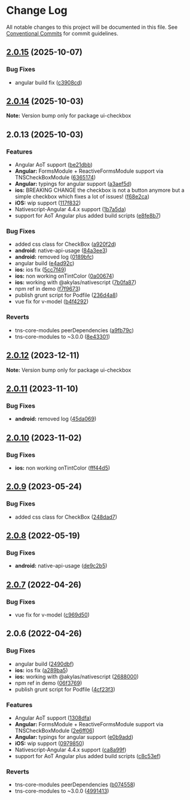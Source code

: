 # Change Log

All notable changes to this project will be documented in this file.
See [Conventional Commits](https://conventionalcommits.org) for commit guidelines.

## [2.0.15](https://github.com/nativescript-community/ui-checkbox/compare/v2.0.14...v2.0.15) (2025-10-07)

### Bug Fixes

* angular build fix ([c3908cd](https://github.com/nativescript-community/ui-checkbox/commit/c3908cd01b75bcecee4284a28b8da799a95353af))

## [2.0.14](https://github.com/nativescript-community/ui-checkbox/compare/v2.0.13...v2.0.14) (2025-10-03)

**Note:** Version bump only for package ui-checkbox

## 2.0.13 (2025-10-03)

### Features

* Angular AoT support ([be21dbb](https://github.com/nativescript-community/ui-checkbox/commit/be21dbb600a2e5d34c764fa3c59dd63b856aa82c))
* **Angular:** FormsModule + ReactiveFormsModule support via TNSCheckBoxModule ([6365174](https://github.com/nativescript-community/ui-checkbox/commit/6365174773e94958b91a5d215bdce13bc2b70e1d))
* **Angular:** typings for angular support ([a3aef5d](https://github.com/nativescript-community/ui-checkbox/commit/a3aef5dd68857305c1f09464190dcc3178746649))
* **ios:** BREAKING CHANGE the checkbox is not a button anymore but a simple checkbox which fixes a lot of issues! ([f68e2ca](https://github.com/nativescript-community/ui-checkbox/commit/f68e2caf3c2450910b7fbb2784633cd018d348c3))
* **iOS:** wip support ([117f832](https://github.com/nativescript-community/ui-checkbox/commit/117f8326870a926579869824bd3f710722d4ae5a))
* Nativescript-Angular 4.4.x support ([1b7a5da](https://github.com/nativescript-community/ui-checkbox/commit/1b7a5dabcad3e508a0ba3d341f6bc50004355dbe))
* support for AoT Angular plus added build scripts ([e8fe8b7](https://github.com/nativescript-community/ui-checkbox/commit/e8fe8b796cf2bf77e05e17614aaaab86bccdc96c))

### Bug Fixes

* added css class for CheckBox ([a920f2d](https://github.com/nativescript-community/ui-checkbox/commit/a920f2de3a727adf168e7cf624ea45ad80c6e4df))
* **android:** native-api-usage ([84a3ee3](https://github.com/nativescript-community/ui-checkbox/commit/84a3ee309bacb64afb205c2ab789e4064cfad3f8))
* **android:** removed log ([0189bfc](https://github.com/nativescript-community/ui-checkbox/commit/0189bfcc2fd341dc348676e24501a56f36619d13))
* angular build ([e4ad92c](https://github.com/nativescript-community/ui-checkbox/commit/e4ad92c3cba1894c3673659a685c30b336d2a3ff))
* **ios:** ios fix ([5cc7f49](https://github.com/nativescript-community/ui-checkbox/commit/5cc7f493fadbf7cb1ae050f1918a40705b391574))
* **ios:** non working onTintColor ([0a00674](https://github.com/nativescript-community/ui-checkbox/commit/0a0067479f8d4fefbf3ce5f04ebb01404eb006e5))
* **ios:** working with @akylas/nativescript ([7b0fa87](https://github.com/nativescript-community/ui-checkbox/commit/7b0fa8741e439d0e9c59f804dbfe53cbe9d0c453))
* npm ref in demo ([f7f9673](https://github.com/nativescript-community/ui-checkbox/commit/f7f9673779b326d832cf3543a7346451f4d282ae))
* publish grunt script for Podfile ([236d4a8](https://github.com/nativescript-community/ui-checkbox/commit/236d4a8c93b30549d59f720b87a6d3c651587040))
* vue fix for v-model ([b4f4292](https://github.com/nativescript-community/ui-checkbox/commit/b4f429236675b0b531acb28ca670fa9eafa918fb))

### Reverts

* tns-core-modules peerDependencies ([a9fb79c](https://github.com/nativescript-community/ui-checkbox/commit/a9fb79c1d3291f2d0c9b8840497fa57620c5b190))
* tns-core-modules to ~3.0.0 ([8e43301](https://github.com/nativescript-community/ui-checkbox/commit/8e433011a2c6205d3ed1dc336a8b657480ccb628))

## [2.0.12](https://github.com/@nativescript-community/ui-checkbox/compare/v2.0.11...v2.0.12) (2023-12-11)

**Note:** Version bump only for package ui-checkbox

## [2.0.11](https://github.com/@nativescript-community/ui-checkbox/compare/v2.0.10...v2.0.11) (2023-11-10)

### Bug Fixes

* **android:** removed log ([45da069](https://github.com/@nativescript-community/ui-checkbox/commit/45da0698d2da2b56df7d74025a7a4bb0ab110bef))

## [2.0.10](https://github.com/@nativescript-community/ui-checkbox/compare/v2.0.9...v2.0.10) (2023-11-02)

### Bug Fixes

* **ios:** non working onTintColor ([fff44d5](https://github.com/@nativescript-community/ui-checkbox/commit/fff44d51f8fb33dbdfa20dc975787f597f7aa360))

## [2.0.9](https://github.com/@nativescript-community/ui-checkbox/compare/v2.0.8...v2.0.9) (2023-05-24)

### Bug Fixes

* added css class for CheckBox ([248dad7](https://github.com/@nativescript-community/ui-checkbox/commit/248dad7e5e9ecd51113670000a5b206254067e93))

## [2.0.8](https://github.com/@nativescript-community/ui-checkbox/compare/v2.0.7...v2.0.8) (2022-05-19)

### Bug Fixes

* **android:** native-api-usage ([de9c2b5](https://github.com/@nativescript-community/ui-checkbox/commit/de9c2b51a47940127480c9a303f43290e50b5d5c))

## [2.0.7](https://github.com/@nativescript-community/ui-checkbox/compare/v2.0.6...v2.0.7) (2022-04-26)

### Bug Fixes

* vue fix for v-model ([c969d50](https://github.com/@nativescript-community/ui-checkbox/commit/c969d50ee8bd3e7bbec020dc5958d8a1b0790747))

## 2.0.6 (2022-04-26)

### Bug Fixes

* angular build ([2490dbf](https://github.com/@nativescript-community/ui-checkbox/commit/2490dbf698578b7b09ef731400c0a6c7d41e6ee6))
* **ios:** ios fix ([a289ba5](https://github.com/@nativescript-community/ui-checkbox/commit/a289ba5d5b4072ed3b892f539efdde9c25e8f0e9))
* **ios:** working with @akylas/nativescript ([2688000](https://github.com/@nativescript-community/ui-checkbox/commit/2688000fe3eaa1b7991c8718a2190095de0f5afd))
* npm ref in demo ([06f3769](https://github.com/@nativescript-community/ui-checkbox/commit/06f376992615348ec670936116ada59e16fa4c34))
* publish grunt script for Podfile ([4cf23f3](https://github.com/@nativescript-community/ui-checkbox/commit/4cf23f32752c7b67bca66a61f951db3a7fde7993))

### Features

* Angular AoT support ([1308dfa](https://github.com/@nativescript-community/ui-checkbox/commit/1308dfa87e28120e39a9b6240953915912d4e721))
* **Angular:** FormsModule + ReactiveFormsModule support via TNSCheckBoxModule ([2e6ff06](https://github.com/@nativescript-community/ui-checkbox/commit/2e6ff0661d0d734f3391a5f1e4763e0713ddbd11))
* **Angular:** typings for angular support ([e0b9add](https://github.com/@nativescript-community/ui-checkbox/commit/e0b9add494c395e552d35f60ad55a3ad5f4ba2a1))
* **iOS:** wip support ([0979850](https://github.com/@nativescript-community/ui-checkbox/commit/0979850b95ac55447675c8758107a996fc4c595d))
* Nativescript-Angular 4.4.x support ([ca8a99f](https://github.com/@nativescript-community/ui-checkbox/commit/ca8a99fa4e597f66b030880f9b373b6736808cde))
* support for AoT Angular plus added build scripts ([c8c53ef](https://github.com/@nativescript-community/ui-checkbox/commit/c8c53effeffd1728aa8c0fd05708f8c698563ed0))

### Reverts

* tns-core-modules peerDependencies ([b074558](https://github.com/@nativescript-community/ui-checkbox/commit/b0745589d4d03ab88d999048c54ed7d45e0672ec))
* tns-core-modules to ~3.0.0 ([4991413](https://github.com/@nativescript-community/ui-checkbox/commit/4991413c51c7bd28bc86028afc9455e5971bd5f0))
